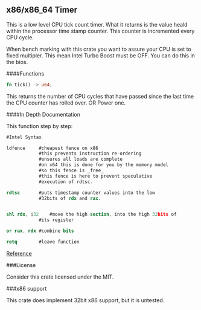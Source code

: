 x86/x86_64 Timer
---

This is a low level CPU tick count timer. What it returns is the value heald within the processor time stamp counter. This counter is incremented
every CPU cycle.

When bench marking with this crate you want to assure your CPU is set to 
fixed multipler. This mean Intel Turbo Boost must be OFF. You can do this
in the bios.

####Functions

```rust
fn tick() -> u64;
```

This returns the number of CPU cycles that have passed since the last time
the CPU counter has rolled over. OR Power one.


####In Depth Documentation


This function step by step:

```nasm
#Intel Syntax

ldfence		#cheapest fence on x86
		    #this prevents instruction re-ordering
		    #ensures all loads are complete
		    #on x64 this is done for you by the memory model
		    #so this fence is _free_
		    #this fence is here to prevent speculative
		    #execution of rdtsc.

rdtsc		#puts timestamp counter values into the low
		    #32bits of rdx and rax.


shl rdx, $32	#move the high section, into the high 32bits of
		    #its register

or rax, rdx	#combine bits

retq		#leave function
```

[Reference](http://www.felixcloutier.com/x86/RDTSC.html)

###License

Consider this crate licensed under the MIT.


###x86 support

This crate does implement 32bit x86 support, but it is untested.
